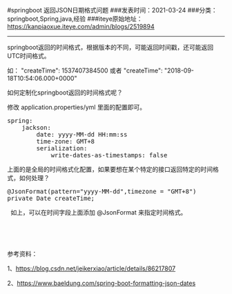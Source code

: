 #springboot 返回JSON日期格式问题
###发表时间：2021-03-24
###分类：springboot,Spring,java,经验
###iteye原始地址：<a href="https://kanpiaoxue.iteye.com/admin/blogs/2519894" target="_blank">https://kanpiaoxue.iteye.com/admin/blogs/2519894</a>

---

<div class="iteye-blog-content-contain" style="font-size: 14px;"> 
 <p>springboot返回的时间格式，根据版本的不同，可能返回时间戳，还可能返回UTC时间格式。</p> 
 <p>如：&nbsp;"createTime": 1537407384500 或者&nbsp;"createTime": "2018-09-18T10:54:06.000+0000"</p> 
 <p>如何定制化springboot返回的时间格式呢？</p> 
 <p>修改&nbsp;application.properties/yml 里面的配置即可。</p> 
 <pre name="code" class="java">spring:
    jackson:
        date: yyyy-MM-dd HH:mm:ss
        time-zone: GMT+8
        serialization:
            write-dates-as-timestamps: false</pre> 
 <p>上面的是全局的时间格式化配置，如果要想在某个特定的接口返回特定的时间格式，如何处理？</p> 
 <pre name="code" class="java">@JsonFormat(pattern="yyyy-MM-dd",timezone = "GMT+8")
private Date createTime;</pre> 
 <p>&nbsp;&nbsp;如上，可以在时间字段上面添加&nbsp;@JsonFormat 来指定时间格式。</p> 
 <p>&nbsp;</p> 
 <p>&nbsp;</p> 
 <p>参考资料：</p> 
 <p>1、<a href="https://blog.csdn.net/jeikerxiao/article/details/86217807">https://blog.csdn.net/jeikerxiao/article/details/86217807</a></p> 
 <p>2、<a href="https://www.baeldung.com/spring-boot-formatting-json-dates">https://www.baeldung.com/spring-boot-formatting-json-dates</a></p> 
</div>